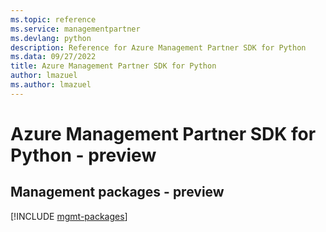 ```yaml
---
ms.topic: reference
ms.service: managementpartner
ms.devlang: python
description: Reference for Azure Management Partner SDK for Python
ms.data: 09/27/2022
title: Azure Management Partner SDK for Python
author: lmazuel
ms.author: lmazuel
---
```

# Azure Management Partner SDK for Python - preview

## Management packages - preview
[!INCLUDE [mgmt-packages](management-partner-mgmt-index.md)]

